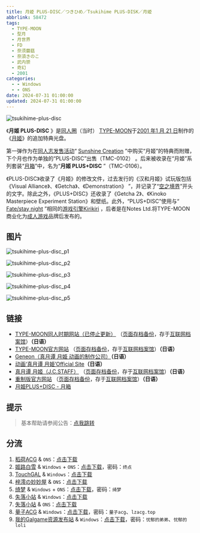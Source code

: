 ```yaml
---
title: 月姫 PLUS-DISC／つきひめ／Tsukihime PLUS-DISK／月姫
abbrlink: 58472
tags:
  - TYPE-MOON
  - 型月
  - 月世界
  - FD
  - 奈须蘑菇
  - 奈須きのこ
  - 武内崇
  - 奇幻
  - 2001
categories:
  - - Windows
  - - ONS
date: 2024-07-31 01:00:00
updated: 2024-07-31 01:00:00
---
```


![tsukihime-plus-disc](https://unpkg.com/galgame/img/tsukihime-plus-disc.webp)

《**月姬 PLUS-DISC** 》是[同人圈](https://ja.wikipedia.org/wiki/同人サークル)（当时） [TYPE-MOON](https://ja.wikipedia.org/wiki/TYPE-MOON)于[2001 年](https://ja.wikipedia.org/wiki/2001年)[1 月 21 日](https://ja.wikipedia.org/wiki/1月21日)制作的《[月姬](https://ja.wikipedia.org/wiki/月姫_(ゲーム))》的追加特典光盘。

<!-- more -->

第一弹作为在[同人志发售活动](https://ja.wikipedia.org/wiki/同人誌即売会)“ [Sunshine Creation](https://ja.wikipedia.org/wiki/サンシャインクリエイション) ”中购买“月姬”的特典而附赠，下个月也作为单独的“PLUS-DISC”出售（TMC-0102） 。后来被收录在“月姬”系列套装“[月箱](https://ja.wikipedia.org/wiki/月箱)”中，名为“**月姬 PLUS+DISC** ”（TMC-0106）。

《PLUS-DISC》收录了《月姬》的修改文件，过去发行的《汉和月姬》试玩版包括《Visual Alliance》、《Getcha》、《Demonstration》 ”，并记录了“[空之境界](https://ja.wikipedia.org/wiki/空の境界)”开头的文字。除此之外，《PLUS+DISC》还收录了《Getcha 2》、《Kinoko Masterpiece Experiment Station》和壁纸。此外，“PLUS+DISC”使用与“ [Fate/stay night](https://ja.wikipedia.org/wiki/Fate/stay_night) ”相同的[游戏引擎](https://ja.wikipedia.org/wiki/ゲームエンジン)[Kirikiri](https://ja.wikipedia.org/wiki/吉里吉里2) ，后者是在Notes Ltd.将TYPE-MOON商业化为[成人游戏](https://ja.wikipedia.org/wiki/アダルトゲーム)品牌后发布的。

## 图片

![tsukihime-plus-disc_p1](https://unpkg.com/galgame/img/tsukihime-plus-disc_p1.webp)

![tsukihime-plus-disc_p2](https://unpkg.com/galgame/img/tsukihime-plus-disc_p2.webp)

![tsukihime-plus-disc_p3](https://unpkg.com/galgame/img/tsukihime-plus-disc_p3.webp)

![tsukihime-plus-disc_p4](https://unpkg.com/galgame/img/tsukihime-plus-disc_p4.webp)

![tsukihime-plus-disc_p5](https://unpkg.com/galgame/img/tsukihime-plus-disc_p5.webp)

## 链接

- [TYPE-MOON同人时期网站（已停止更新）](http://www.typemoon.org/) （[页面存档备份](https://web.archive.org/web/20100304150149/http://www.typemoon.org/)，存于[互联网档案馆](https://zh.wikipedia.org/wiki/互联网档案馆)）**（日语）**
- [TYPE-MOON官方网站](http://www.typemoon.com/) （[页面存档备份](https://web.archive.org/web/20061121165221/http://www.typemoon.com/)，存于[互联网档案馆](https://zh.wikipedia.org/wiki/互联网档案馆)）**（日语）**
- [Geneon（真月谭 月姫 动画的制作公司）](https://web.archive.org/web/20090306081912/http://www.geneon-ent.co.jp/)**（日语）**
- [动画‘真月谭 月姫’Official Site](https://web.archive.org/web/20071211060931/http://www.geneon-ent.co.jp/rondorobe/anime/tsukihime/)**（日语）**
- [真月谭 月姬（J.C.STAFF）](http://www.jcstaff.co.jp/sho-sai/tsuki-shokai/tsuki-index.htm) （[页面存档备份](https://web.archive.org/web/20160227151939/http://www.jcstaff.co.jp/sho-sai/tsuki-shokai/tsuki-index.htm)，存于[互联网档案馆](https://zh.wikipedia.org/wiki/互联网档案馆)）**（日语）**
- [重制版官方网站](http://typemoon.com/products/tsukihime/) （[页面存档备份](https://web.archive.org/web/20211121095655/http://typemoon.com/products/tsukihime/)，存于[互联网档案馆](https://zh.wikipedia.org/wiki/互联网档案馆)）**（日语）**
- [月姫PLUS+DISC - 月箱](http://www.typemoon.org/box/plus2.html)

## 提示

> 基本帮助请参阅公告：[点我跳转](/p/announcement/)

## 分流

1. [稻荷ACG](https://sakustar.me/) & `ONS`：[点击下载](https://sakustar.me/art/624)
2. [姬路白雪](https://pan.jlbx.xyz/) & `Windows` + `ONS`：[点击下载](https://pan.jlbx.xyz/?s=%E6%9C%88%E5%A7%AC)，密码：`终点`
3. [TouchGAL](https://www.touchgal.com/) & `Windows`：[点击下载](https://pan.touchgal.net/s/gGndcL)
4. [梓澪の妙妙屋](https://zi0.cc/) & `ONS`：[点击下载](https://zi0.cc/d/%60%E3%80%90%E5%BD%92%20%E6%A1%A3%E3%80%91/%E3%80%90ONS%E5%90%88%E9%9B%86%E3%80%91/%5BTYPE-MOON%5D%E6%9C%88%E5%A7%AC%20PLUS%2BDISC.7z?sign=MaY16PcHLtFMCcIC2hulLNuAML5OHyVtd2f77xM9Aas=:0)
5. [绮梦](https://acgs.one/) & `Windows` + `ONS`：[点击下载](https://acgs.one/game/215.html)，密码：`绮梦`
6. [失落小站](https://www.shinnku.com/) & `Windows`：[点击下载](https://www.shinnku.com/api/download/0/win/%E6%9C%88%E5%A7%ACPLUS+DISC.7z)
7. [失落小站](https://www.shinnku.com/) & `ONS`：[点击下载](https://www.shinnku.com/api/download/0/ons/%E6%9C%88%E5%A7%ACPLUS-DISC.zip)
8. [量子ACG](https://lzacg.org/) & `Windows`：[点击下载](https://lzacg.org/6596)，密码：`量子acg`、`lzacg.top`
9. [我的Galgame资源发布站](https://www.ttloli.com/) & `Windows`：[点击下载](https://www.ttloli.com/yuejiplusdisc.html)，密码：`忧郁的弟弟`、`忧郁的loli`
